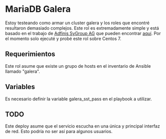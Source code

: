 # MariaDB Galera
Estoy testeando como armar un cluster galera y los roles que encontré resultaron demasiado complejos. Este rol es extremadamente simple y está basado en el trabajo de [Adfinis SyGroup AG](https://github.com/adfinis-sygroup) que pueden encontrar [aquí](https://github.com/adfinis-sygroup/mariadb-ansible-galera-cluster). Por el momento solo ejecuté y probé este rol sobre Centos 7.

## Requerimientos
Este rol asume que existe un grupo de hosts en el inventario de Ansible llamado "galera".

## Variables
Es necesario definir la variable galera\_sst\_pass en el playbook a utilizar.

## TODO
Este deploy asume que el servicio escucha en una única y principal interfaz de red. Esto podría no ser así para algunos usuarios.
